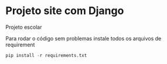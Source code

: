 # Projeto site com Django

Projeto escolar

Para rodar o código sem problemas instale todos os arquivos de requirement
```python
pip install -r requirements.txt
```
